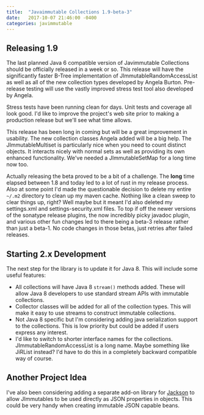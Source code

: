 ```yaml
---
title:  "Javaimmutable Collections 1.9-beta-3"
date:   2017-10-07 21:46:00 -0400
categories: javimmutable
---
```

## Releasing 1.9

The last planned Java 6 compatible version of Javimmutable Collections should be officially released in a week or so.  This release will have the significantly faster B-Tree implementation of JImmutableRandomAccessList as well as all of the new collection types developed by Angela Burton.  Pre-release testing will use the vastly improved stress test tool also developed by Angela.

Stress tests have been running clean for days.  Unit tests and coverage all look good.  I'd like to improve the project's web site  prior to making a production release but we'll see what time allows.

This release has been long in coming but will be a great improvement in usability.  The new collection classes Angela added will be a big help.  The JImmutableMultiset is particularly nice when you need to count distinct objects.  It interacts nicely with normal sets as well as providing its own enhanced functionality.  We've needed a JImmutableSetMap for a long time now too.

Actually releasing the beta proved to be a bit of a challenge.  The **long** time elapsed between 1.8 and today led to a lot of rust in my release process.  Also at some point I'd made the questionable decision to delete my entire `~/.m2` directory to clean up my maven cache.  Nothing like a clean sweep to clear things up, right?  Well maybe but it meant I'd also deleted my settings.xml and settings-security.xml files.  To top if off the newer versions of the sonatype release plugins, the now incredibly picky javadoc plugin, and various other fun changes led to there being a beta-3 release rather than just a beta-1.  No code changes in those betas, just retries after failed releases.


## Starting 2.x Development

The next step for the library is to update it for Java 8.  This will include some useful features:

- All collections will have Java 8 `stream()` methods added.  These will allow Java 8 developers to use standard stream APIs with immutable collections.
- Collector classes will be added for all of the collection types.  This will make it easy to use streams to construct immutable collections.
- Not Java 8 specific but I'm considering adding java serialization support to the collections.  This is low priority but could be added if users express any interest.
- I'd like to switch to shorter interface names for the collections.  JImmutableRandomAccessList is a long name.  Maybe something like JiRList instead?  I'd have to do this in a completely backward compatible way of course.

## Another Project Idea

I've also been considering adding a separate add-on library for [Jackson](https://github.com/FasterXML/jackson) to allow JImmutables to be used directly as JSON properties in objects.  This could be very handy when creating immutable JSON capable beans.
